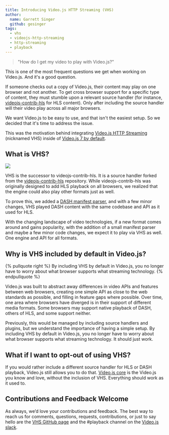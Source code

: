 ```yaml
---
title: Introducing Video.js HTTP Streaming (VHS)
author:
  name: Garrett Singer
  github: gesinger
tags:
  - vhs
  - videojs-http-streaming
  - http-streaming
  - playback
---
```


> "How do I get my video to play with Video.js?"

This is one of the most frequent questions we get when working on Video.js. And it's a good question.

If someone checks out a copy of Video.js, their content may play on one browser and not another. To get cross browser support for a specific type of content, they must stumble upon a relevant source handler (for instance, [videojs-contrib-hls](https://github.com/videojs/videojs-contrib-hls) for HLS content). Only after including the source handler will their video play across all major browsers.

We want Video.js to be easy to use, and that isn't the easiest setup. So we decided that it's time to address the issue.

This was the motivation behind integrating [Video.js HTTP Streaming](https://github.com/videojs/http-streaming) (nicknamed VHS) inside of [Video.js 7 by default](https://blog.videojs.com/video-js-7-is-here/).

## What is VHS?

![](./vhs-logo.svg)

VHS is the successor to videojs-contrib-hls. It is a source handler forked from the [videojs-contrib-hls](https://github.com/videojs/videojs-contrib-hls) repository. While videojs-contrib-hls was originally designed to add HLS playback on all browsers, we realized that the engine could also play other formats just as well.

To prove this, we added a [DASH manifest parser](https://github.com/videojs/mpd-parser), and with a few minor changes, VHS played DASH content with the same codebase and API as it used for HLS.

With the changing landscape of video technologies, if a new format comes around and gains popularity, with the addition of a small manifest parser and maybe a few minor code changes, we expect it to play via VHS as well. One engine and API for all formats.

## Why is VHS included by default in Video.js?

{% pullquote right %}
By including VHS by default in Video.js, you no longer have to worry about what browser supports what streaming technology.
{% endpullquote %}

Video.js was built to abstract away differences in video APIs and features between web browsers, creating one simple API as close to the web standards as possible, and filling in feature gaps where possible. Over time, one area where browsers have diverged is in their support of different media formats. Some browsers may support native playback of DASH, others of HLS, and some support neither.

Previously, this would be managed by including source handlers and plugins, but we understand the importance of having a simple setup. By including VHS by default in Video.js, you no longer have to worry about what browser supports what streaming technology. It should just work.

## What if I want to opt-out of using VHS?

If you would rather include a different source handler for HLS or DASH playback, Video.js still allows you to do that. [Video.js core](https://blog.videojs.com/video-js-7-is-here/#VHS-and-Video-js) is the Video.js you know and love, without the inclusion of VHS. Everything should work as it used to.

## Contributions and Feedback Welcome

As always, we’d love your contributions and feedback. The best way to reach us for comments, questions, requests, contributions, or just to say hello are the [VHS GitHub page](https://github.com/videojs/http-streaming) and the #playback channel on the [Video.js slack](http://slack.videojs.com/).
